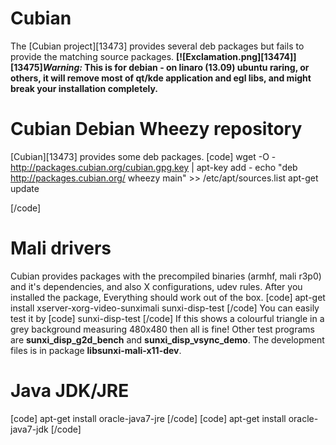# Cubian
The [Cubian project][13473] provides several deb packages but fails to provide the matching source packages. 
**[![Exclamation.png][13474]][13475]_Warning:_ This is for debian - on linaro (13.09) ubuntu raring, or others, it will remove most of qt/kde application and egl libs, and might break your installation completely.**
# Cubian Debian Wheezy repository
[Cubian][13473] provides some deb packages. 
[code] 
    wget -O - http://packages.cubian.org/cubian.gpg.key | apt-key add -
    echo "deb http://packages.cubian.org/ wheezy main" >> /etc/apt/sources.list
    apt-get update
    
[/code]
# Mali drivers
Cubian provides packages with the precompiled binaries (armhf, mali r3p0) and it's dependencies, and also X configurations, udev rules. After you installed the package, Everything should work out of the box. 
[code] 
    apt-get install xserver-xorg-video-sunximali sunxi-disp-test
[/code]
You can easily test it by 
[code] 
    sunxi-disp-test
[/code]
If this shows a colourful triangle in a grey background measuring 480x480 then all is fine! 
Other test programs are **sunxi_disp_g2d_bench** and **sunxi_disp_vsync_demo**. 
The development files is in package **libsunxi-mali-x11-dev**. 
# Java JDK/JRE
[code] 
    apt-get install oracle-java7-jre
[/code]
[code] 
    apt-get install oracle-java7-jdk
[/code]
